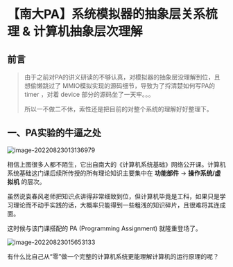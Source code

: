# 【南大PA】系统模拟器的抽象层关系梳理 & 计算机抽象层次理解

## 前言

> 由于之前对PA的讲义研读的不够认真，对模拟器的抽象层没理解到位，且想偷懒跳过了 MMIO模拟实现的源码细节，导致为了捋清楚如何写PA的 timer ，对着 device 部分的源码坐了一天牢。。。
>
> 所以一不做二不休，索性还是把目前的对整个系统的理解好好整理下。



## 一、PA实验的牛逼之处

![image-20220823013136979](https://photos-1302100213.cos.ap-guangzhou.myqcloud.com/imgs/Blog/ysyx/NJU-PA/what_is_computer_system.png)

相信上图很多人都不陌生，它出自南大的《计算机系统基础》网络公开课。计算机系统基础这门课后续所传授的所有理论知识主要集中在 **功能部件**  ->  **操作系统/虚拟机** 的层次。

虽然说袁春风老师把知识点讲得非常细致到位，但计算机毕竟是工科，如果只是学习理论而不动手实践的话，大概率只能得到一些粗浅的知识碎片，且很难将其连成面。

这时候与该门课搭配的 PA (Programming Assignment) 就隆重登场了。

![image-20220823015653133](https://photos-1302100213.cos.ap-guangzhou.myqcloud.com/imgs/Blog/ysyx/NJU-PA/NJU-PA-project.png)

有什么比自己从“零”做一个完整的计算机系统更能理解计算机的运行原理的呢？

